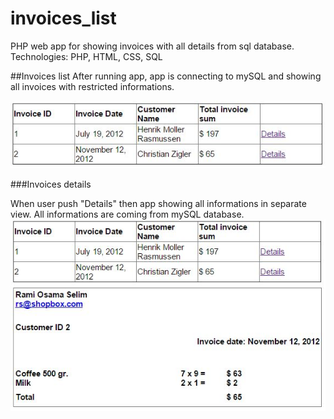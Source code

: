 invoices_list
=============

PHP web app for showing invoices with all details from sql database. Technologies: PHP, HTML, CSS, SQL

##Invoices list
After running app, app is connecting to mySQL and showing all invoices with restricted informations.

![Alt text](https://raw.githubusercontent.com/krunogr/invoices_list/master/assets/screenshots/invoices_list.JPG "Invoices list")

###Invoices details

When user push "Details" then app showing all informations in separate view. All informations are coming from mySQL database.
![Alt text](https://raw.githubusercontent.com/krunogr/invoices_list/master/assets/screenshots/invoices_details.JPG "Invoices details")

